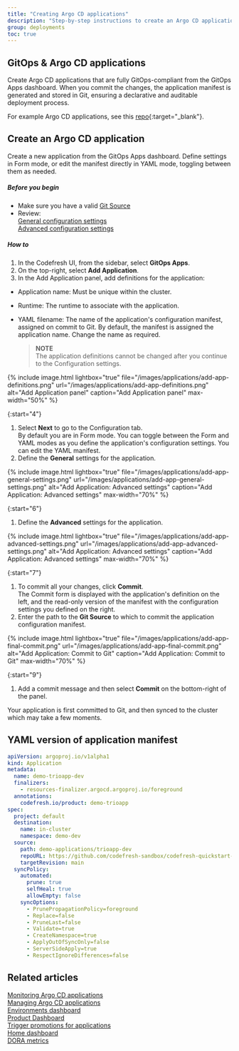 ```yaml
---
title: "Creating Argo CD applications"
description: "Step-by-step instructions to create an Argo CD application in GitOps"
group: deployments
toc: true
---
```


## GitOps & Argo CD applications 
Create Argo CD applications that are fully GitOps-compliant from the GitOps Apps dashboard. 
When you commit the changes, the application manifest is generated and stored in Git, ensuring a declarative and auditable deployment process.

For example Argo CD applications, see this [repo](https://github.com/oleksandr-codefresh/argocd-example-apps){:target="_blank"}.  




## Create an Argo CD application
Create a new application from the GitOps Apps dashboard. 
Define settings in Form mode, or edit the manifest directly in YAML mode, toggling between them as needed.  

##### Before you begin
* Make sure you have a valid [Git Source]({{site.baseurl}}/docs/installation/gitops/git-sources/)  
* Review:    
  [General configuration settings]({{site.baseurl}}/docs/deployments/gitops/application-configuration-settings/#application-general-configuration-settings)  
  [Advanced configuration settings]({{site.baseurl}}/docs/deployments/gitops/application-configuration-settings#application-advanced-configuration-settings)  


##### How to
1. In the Codefresh UI, from the sidebar, select **GitOps Apps**.
1. On the top-right, select **Add Application**.
1. In the Add Application panel, add definitions for the application:
  * Application name: Must be unique within the cluster.
  * Runtime: The runtime to associate with the application.  
  * YAML filename: The name of the application's configuration manifest, assigned on commit to Git. By default, the manifest is assigned the application name. Change the name as required.

    >**NOTE**  
    The application definitions cannot be changed after you continue to the Configuration settings.

{% include 
   image.html 
   lightbox="true" 
   file="/images/applications/add-app-definitions.png" 
   url="/images/applications/add-app-definitions.png" 
   alt="Add Application panel" 
   caption="Add Application panel"
   max-width="50%" 
   %} 

{:start="4"}
1. Select **Next** to go to the Configuration tab.  
  By default you are in Form mode. You can toggle between the Form and YAML modes as you define the application's configuration settings. You can edit the YAML manifest.
1. Define the **General** settings for the application. 

{% include 
   image.html 
   lightbox="true" 
   file="/images/applications/add-app-general-settings.png" 
   url="/images/applications/add-app-general-settings.png" 
   alt="Add Application: Advanced settings" 
   caption="Add Application: Advanced settings"
   max-width="70%" 
   %} 


{:start="6"}
1. Define the **Advanced** settings for the application. 

{% include 
   image.html 
   lightbox="true" 
   file="/images/applications/add-app-advanced-settings.png" 
   url="/images/applications/add-app-advanced-settings.png" 
   alt="Add Application: Advanced settings" 
   caption="Add Application: Advanced settings"
   max-width="70%" 
   %} 

{:start="7"}   
1. To commit all your changes, click **Commit**.  
  The Commit form is displayed with the application's definition on the left, and the read-only version of the manifest with the configuration settings you defined on the right.
1. Enter the path to the **Git Source** to which to commit the application configuration manifest.

{% include 
   image.html 
   lightbox="true" 
   file="/images/applications/add-app-final-commit.png" 
   url="/images/applications/add-app-final-commit.png" 
   alt="Add Application: Commit to Git" 
   caption="Add Application: Commit to Git"
   max-width="70%" 
   %} 

{:start="9"} 
1. Add a commit message and then select **Commit** on the bottom-right of the panel.


Your application is first committed to Git, and then synced to the cluster which may take a few moments.  

## YAML version of application manifest
```yaml
apiVersion: argoproj.io/v1alpha1
kind: Application
metadata:
  name: demo-trioapp-dev
  finalizers:
    - resources-finalizer.argocd.argoproj.io/foreground
  annotations:
    codefresh.io/product: demo-trioapp
spec:
  project: default
  destination:
    name: in-cluster
    namespace: demo-dev
  source:
    path: demo-applications/trioapp-dev
    repoURL: https://github.com/codefresh-sandbox/codefresh-quickstart-demo.git
    targetRevision: main
  syncPolicy:
    automated:
      prune: true
      selfHeal: true
      allowEmpty: false
    syncOptions:
      - PrunePropagationPolicy=foreground
      - Replace=false
      - PruneLast=false
      - Validate=true
      - CreateNamespace=true
      - ApplyOutOfSyncOnly=false
      - ServerSideApply=true
      - RespectIgnoreDifferences=false
```

## Related articles
[Monitoring Argo CD applications]({{site.baseurl}}/docs/deployments/gitops/monitor-applications/)  
[Managing Argo CD applications]({{site.baseurl}}/docs/deployments/gitops/manage-application/)  
[Environments dashboard]({{site.baseurl}}/docs/dashboards/gitops-environments/)    
[Product Dashboard]({{site.baseurl}}/docs/dashboards/gitops-products/)  
[Trigger promotions for applications]({{site.baseurl}}/docs/promotions/trigger-promotions/)  
[Home dashboard]({{site.baseurl}}/docs/dashboards/home-dashboard/)  
[DORA metrics]({{site.baseurl}}/docs/dashboards/dora-metrics/)  